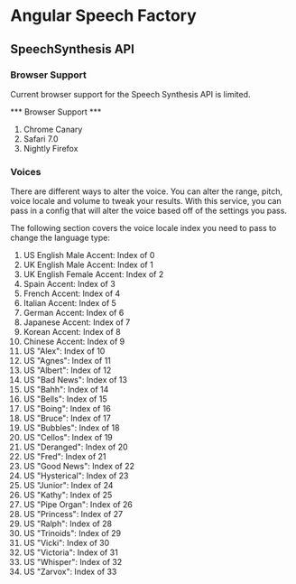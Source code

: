 # Angular Speech Factory

## SpeechSynthesis API

### Browser Support
Current browser support for the Speech Synthesis API is limited. 

*** Browser Support ***
1. Chrome Canary
2. Safari 7.0
3. Nightly Firefox

### Voices
There are different ways to alter the voice. You can alter the range, pitch, voice locale and volume to tweak your results. With this service, you can pass in a config that will alter the voice based off of the settings you pass.

The following section covers the voice locale index you need to pass to change the language type:

1. US English Male Accent: Index of 0
2. UK English Male Accent: Index of 1
3. UK English Female Accent: Index of 2
4. Spain Accent: Index of 3
5. French Accent: Index of 4
6. Italian Accent: Index of 5
7. German Accent: Index of 6
8. Japanese Accent: Index of 7
9. Korean Accent: Index of 8
10. Chinese Accent: Index of 9
11. US "Alex": Index of 10
12. US "Agnes": Index of 11
13. US "Albert": Index of 12
14. US "Bad News": Index of 13
15. US "Bahh": Index of 14
16. US "Bells": Index of 15
17. US "Boing": Index of 16
18. US "Bruce": Index of 17
19. US "Bubbles": Index of 18
20. US "Cellos": Index of 19
21. US "Deranged": Index of 20
22. US "Fred": Index of 21
23. US "Good News": Index of 22
24. US "Hysterical": Index of 23
25. US "Junior": Index of 24
26. US "Kathy": Index of 25
27. US "Pipe Organ": Index of 26
28. US "Princess": Index of 27
29. US "Ralph": Index of 28
30. US "Trinoids": Index of 29
31. US "Vicki": Index of 30
32. US "Victoria": Index of 31
33. US "Whisper": Index of 32
34. US "Zarvox": Index of 33

